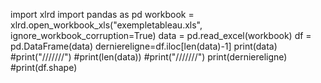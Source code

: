 import xlrd
import pandas as pd
workbook = xlrd.open_workbook_xls("exempletableau.xls", ignore_workbook_corruption=True)
data = pd.read_excel(workbook)
df = pd.DataFrame(data)
derniereligne=df.iloc[len(data)-1]
print(data)
#print("///////")
#print(len(data))
#print("///////")
print(derniereligne)
#print(df.shape)
